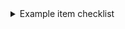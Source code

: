 <details>
<summary>Example item checklist</summary>
<p>
- [ ] Example item 1.
- [ ] Example item 2
- [ ] Example item 3.
</p>
</details>